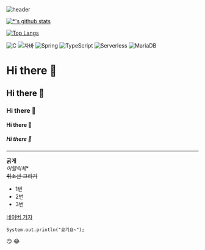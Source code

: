 ![header](https://capsule-render.vercel.app/api?type=shark&color=gradient&height=300&section=header&text=깃허브%20특강&fontSize=90&animation=scaleIn)

[![*'s github stats](https://github-readme-stats.vercel.app/api?username=KHaeWon)](https://github.com/KHaeWon)

[![Top Langs](https://github-readme-stats.vercel.app/api/top-langs/?username=KHaeWon)](https://github.com/KHaeWon/github-readme-stats)

![C](https://img.shields.io/badge/-C-123456?style=flat-square&logo=C&logoColor=black)
![자바](https://img.shields.io/badge/-자바-007396?style=flat&logo=Java&logoColor=ffffff)
![Spring](https://img.shields.io/badge/-Spring-6DB33F?style=for-the-badge&logo=Spring&logoColor=white)
![TypeScript](https://img.shields.io/badge/-TypeScript-3178C6?style=flat-square&logo=TypeScript&logoColor=white)
![Serverless](https://img.shields.io/badge/-Serverless-FD5750?style=flat-square&logo=Serverless&logoColor=magenta)
![MariaDB](https://img.shields.io/badge/-MariaDB-1F305F?style=flat-square&logo=mariadb&logoColor=white)

# Hi there 👋
## Hi there 👋
### Hi there 👋
#### Hi there 👋
##### Hi there 👋

---

**굵게**<br>
*이탤릭체**<br>
~~취소선 그리기~~<br>
* 1번
* 2번
* 3번

[네이버 가자](https://naver.com)

```
System.out.println("요기요~");
```

:smirk:
:joy:

